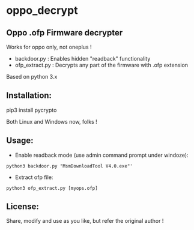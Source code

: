 # oppo_decrypt
Oppo .ofp Firmware decrypter
------------------------------------
Works for oppo only, not oneplus !

* backdoor.py : Enables hidden "readback" functionality
* ofp_extract.py  : Decrypts any part of the firmware with .ofp extension


Based on python 3.x

Installation:
-------------
pip3 install pycrypto


Both Linux and Windows now, folks !

Usage:
-------- 
* Enable readback mode (use admin command prompt under windoze):
```
python3 backdoor.py "MsmDownloadTool V4.0.exe"'
```

* Extract ofp file:

```
python3 ofp_extract.py [myops.ofp]
```

License:
-------- 
Share, modify and use as you like, but refer the original author !
